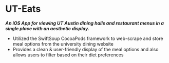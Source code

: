# UT-Eats

***An iOS App for viewing UT Austin dining halls and restaurant menus in a single place with an aesthetic display.***

- Utilized the SwiftSoup CocoaPods framework to web-scrape and store meal options from the university dining website 
- Provides a clean & user-friendly display of the meal options and also allows users to filter based on their diet preferences

